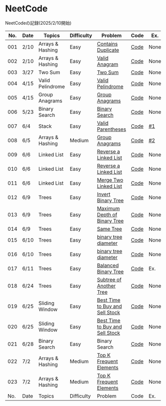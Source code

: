 # NeetCode

NeetCodeの記録(2025/2/10開始)


| No. | Date | Topics | Difficulty | Problem | Code | Ex. |
| --- | ---- | --- | ------- | ------ | ------ | ------ |
| 001 | 2/10 | Arrays & Hashing | Easy | [Contains Duplicate](https://neetcode.io/problems/duplicate-integer) | [Code](https://github.com/Riochin/NeetCode/blob/main/java/001.contains-duplicate.java) | None |
| 002 | 2/10 | Arrays & Hashing | Easy | [Valid Anagram](https://neetcode.io/problems/is-anagram) | [Code](https://github.com/Riochin/NeetCode/blob/main/java/002.valid-anagram.java) | None |
| 003 | 3/27 | Two Sum | Easy | [Two Sum](https://neetcode.io/problems/two-integer-sum) | [Code](https://github.com/Riochin/NeetCode/blob/main/cpp/003.two-sum.cpp) | None |
| 004 | 4/15 | Valid Pelindrome | Easy | [Valid Pelindrome](https://neetcode.io/problems/alid-pelindrome) | [Code](https://github.com/Riochin/NeetCode/blob/main/cpp/004.valid-pelindrome.cpp) | None |
| 005 | 4/15 | Group Anagrams | Easy | [Group Anagrams](https://neetcode.io/problems/group-anagrams) | [Code](https://github.com/Riochin/NeetCode/blob/main/cpp/005.group-anagrams.cpp) | None |
| 006 | 5/23 | Binary Search | Easy | [Binary Search](https://neetcode.io/problems/binary-search) | [Code](https://github.com/Riochin/NeetCode/006.binary-search.cpp) | None |
| 007 | 6/4 | Stack | Easy | [Valid Parentheses](https://neetcode.io/problems/validate-parentheses?list=blind75) | [Code](https://github.com/Riochin/NeetCode/blob/main/java/007.validate-parentheses.java) | [#1](https://github.com/Riochin/NeetCode/issues/1) |
| 008 | 6/5 | Arrays & Hashing | Medium | [Group Anagrams](https://neetcode.io/problems/anagram-groups?list=blind75) | [Code](https://github.com/Riochin/NeetCode/commit/4376fb32e6431e98df6aa82e21bdf43bd676cb3f) | [#2](https://github.com/Riochin/NeetCode/issues/2) |
| 009 | 6/6 | Linked List | Easy | [Reverse a Linked List](https://neetcode.io/problems/reverse-a-linked-list?list=blind75) | [Code](https://github.com/Riochin/NeetCode/blob/main/java/009.reverse-a-linked-list.java) | None |
| 010 | 6/6 | Linked List | Easy | [Reverse a Linked List](https://neetcode.io/problems/reverse-a-linked-list?list=blind75) | [Code](https://github.com/Riochin/NeetCode/blob/main/java/010.reverse-a-linked-list.java) | None |
| 011 | 6/6 | Linked List | Easy | [Merge Two Linked List](https://neetcode.io/problems/merge-two-sorted-linked-lists?list=blind75) | [Code](https://github.com/Riochin/NeetCode/blob/main/java/011.merge-two-sorted-linked-list.java) | None |
| 012 | 6/9 | Trees | Easy | [Invert Binary Tree](https://neetcode.io/problems/invert-a-binary-tree?list=blind75) | [Code](https://github.com/Riochin/NeetCode/blob/main/java/012.invert-a-binary-tree.java) | None |
| 013 | 6/9 | Trees | Easy | [Maximum Depth of Binary Tree](https://neetcode.io/problems/depth-of-binary-tree?list=blind75) | [Code](https://github.com/Riochin/NeetCode/blob/main/java/013.depth-of-binary-tree.java) | None |
| 014 | 6/9 | Trees | Easy | [Same Tree](https://neetcode.io/problems/same-binary-tree?list=blind75) | [Code](https://github.com/Riochin/NeetCode/blob/main/java/014.same-binary-tree.java) | None |
| 015 | 6/10 | Trees | Easy | [binary tree diameter](https://neetcode.io/problems/binary-tree-diameter?list=blind75) | [Code](https://github.com/Riochin/NeetCode/blob/main/java/015.binary-tree-diameter.java) | None |
| 016 | 6/10 | Trees | Easy | [binary tree diameter](https://neetcode.io/problems/binary-tree-diameter?list=blind75) | [Code](https://github.com/Riochin/NeetCode/blob/main/java/016.binary-tree-diameter.java) | None |
| 017 | 6/11 | Trees | Easy | [Balanced Binary Tree](https://neetcode.io/problems/balanced-binary-tree?list=blind75) | [Code](https://github.com/Riochin/NeetCode/blob/main/java/017.balanced-binary-tree.java) | Ex. |
| 018 | 6/24 | Trees | Easy | [Subtree of Another Tree](https://neetcode.io/problems/subtree-of-a-binary-tree?list=neetcode150) | [Code](https://github.com/Riochin/NeetCode/blob/main/java/018.subtree-of-a-binary-tree.java) | None |
| 019 | 6/25 | Sliding Window | Easy | [Best Time to Buy and Sell Stock](https://neetcode.io/problems/buy-and-sell-crypto?list=neetcode150) | [Code](https://github.com/Riochin/NeetCode/blob/main/java/019.buy-and-sell-crypto.java) | None |
| 020 | 6/25 | Sliding Window | Easy | [Best Time to Buy and Sell Stock](https://neetcode.io/problems/buy-and-sell-crypto?list=neetcode150) | [Code](https://github.com/Riochin/NeetCode/blob/main/java/020.buy-and-sell-crypto.java) | None |
| 021 | 6/28 | Binary Search | Easy | Binary Search | [Code](https://github.com/Riochin/NeetCode/blob/main/java/021.binary-search.java) | None |
| 022 | 7/2 | Arrays & Hashing | Medium | [Top K Frequent Elements](https://neetcode.io/problems/top-k-elements-in-list?list=neetcode150) | [Code](https://github.com/Riochin/NeetCode/blob/main/java/022.top-k-frequent-elements.java) | None |
| 023 | 7/2 | Arrays & Hashing | Medium |[ Top K Frequent Elements](https://neetcode.io/problems/top-k-elements-in-list?list=neetcode150) | [Code](https://github.com/Riochin/NeetCode/blob/main/java/023.top-k-frequent-elements.java) | None |
| No. | Date | Topics | Difficulty | Problem | Code | Ex. |

